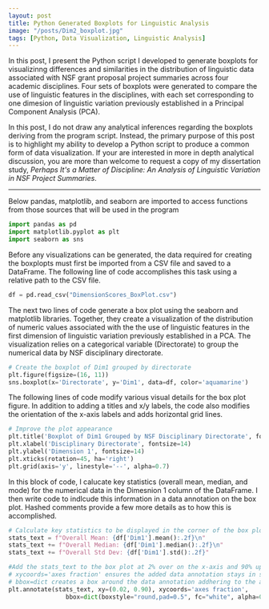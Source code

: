 ```yaml
---
layout: post
title: Python Generated Boxplots for Linguistic Analysis
image: "/posts/Dim2_boxplot.jpg"
tags: [Python, Data Visualization, Linguistic Analysis]
---
```


In this post, I present the Python script I developed to generate boxplots for visualizinng differences and similarities in the distribution of linguistic data associated with NSF grant proposal project summaries across four academic disciplines. Four sets of boxplots were generated to compare the use of linguistic features in the disciplines, with each set corresponding to one dimesion of linguistic variation previously established in a Principal Component Analysis (PCA). 

In this post, I do not draw any analytical inferences regarding the boxplots deriving from the program script. Instead, the primary purpose of this post is to highlight my ability to develop a Python script to produce a common form of data visualization. If your are interested in more in depth analytical discussion, you are more than welcome to request a copy of my dissertation study, *Perhaps It's a Matter of Discipline: An Analysis of Linguistic Variation in NSF Project Summaries*.   

---

Below pandas, matplotlib, and seaborn are imported to access functions from those sources that will be used in the program

```python
import pandas as pd
import matplotlib.pyplot as plt
import seaborn as sns
```
Before any visualizations can be generated, the data required for creating the boxplopts must first be imported from a CSV file and saved to a DataFrame. The following line of code accomplishes this task using a relative path to the CSV file. 

```python
df = pd.read_csv("DimensionScores_BoxPlot.csv")
```
The next two lines of code generate a box plot using the seaborn and matplotlib libraries. Together, they create a visualization of the distribution of numeric values associated with the the use of linguistic features in the first dimension of linguistic variation previously established in a PCA. The visualization relies on a categorical variable (Directorate) to group the numerical data by NSF disciplinary directorate. 

```python
# Create the boxplot of Dim1 grouped by directorate
plt.figure(figsize=(16, 11))
sns.boxplot(x='Directorate', y='Dim1', data=df, color='aquamarine')
```
The following lines of code modify various visual details for the box plot figure. In addition to adding a titles and x/y labels, the code also modifies the orientation of the x-axis labels and adds horizontal grid lines. 

```python
# Improve the plot appearance
plt.title('Boxplot of Dim1 Grouped by NSF Disciplinary Directorate', fontsize=16)
plt.xlabel('Disciplinary Directorate', fontsize=14)
plt.ylabel('Dimension 1', fontsize=14)
plt.xticks(rotation=45, ha='right')
plt.grid(axis='y', linestyle='--', alpha=0.7)
```
In this block of code, I calucate key statistics (overall mean, median, and mode) for the numerical data in the Dimesnion 1 column of the DataFrame. I then write code to indlcude this information in a data annotation on the box plot. Hashed comments provide a few more details as to how this is accomplished. 

```python
# Calculate key statistics to be displayed in the corner of the box plot figure. 
stats_text = f"Overall Mean: {df['Dim1'].mean():.2f}\n"
stats_text += f"Overall Median: {df['Dim1'].median():.2f}\n"
stats_text += f"Overall Std Dev: {df['Dim1'].std():.2f}"

#Add the stats_text to the box plot at 2% over on the x-axis and 90% up on the y-axis.
# xycoords='axes fraction' ensures the added data annotation stays in same relative location regardless of plot size.
# bbox=dict creates a box around the data annotation addhering to the arguments inside the parentheses. 
plt.annotate(stats_text, xy=(0.02, 0.90), xycoords='axes fraction', 
                bbox=dict(boxstyle="round,pad=0.5", fc="white", alpha=0.8))
```

